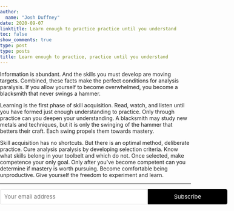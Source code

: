 ```yaml
---
author:
  name: "Josh Duffney"
date: 2020-09-07
linktitle: Learn enough to practice practice until you understand
toc: false
show_comments: true
type: post
type: posts
title: Learn enough to practice, practice until you understand
---
```


Information is abundant. And the skills you must develop are moving targets. Combined, these facts make the perfect conditions for analysis paralysis. If you allow yourself to become overwhelmed, you become a blacksmith that never swings a hammer.

Learning is the first phase of skill acquisition. Read, watch, and listen until you have formed just enough understanding to practice. Only through practice can you deepen your understanding. A blacksmith may study new metals and techniques, but it is only the swinging of the hammer that betters their craft. Each swing propels them towards mastery.

Skill acquisition has no shortcuts. But there is an optimal method, deliberate practice. Cure analysis paralysis by developing selection criteria. Know what skills belong in your toolbelt and which do not. Once selected, make competence your only goal. Only after you've become competent can you determine if mastery is worth pursuing. Become comfortable being unproductive. Give yourself the freedom to experiment and learn.

---

<style> .gumroad-follow-form-embed { zoom: 1; } .gumroad-follow-form-embed:before, .gumroad-follow-form-embed:after { display: table; line-height: 0; content: ""; } .gumroad-follow-form-embed:after { clear: both; } .gumroad-follow-form-embed * { margin: 0; border: 0; padding: 0; outline: 0; box-sizing: border-box !important; float: left !important; } .gumroad-follow-form-embed input { border-radius: 4px; border-top-right-radius: 0; border-bottom-right-radius: 0; font-family: -apple-system, ".SFNSDisplay-Regular", "Helvetica Neue", Helvetica, Arial, sans-serif; font-size: 15px; line-height: 20px; background: #fff; border: 1px solid #ddd; border-right: 0; color: #aaa; padding: 10px; box-shadow: inset 0 1px 0 rgba(0, 0, 0, 0.02); background-position: top right; background-repeat: no-repeat; text-rendering: optimizeLegibility; font-smoothing: antialiased; -webkit-appearance: none; -moz-appearance: caret; width: 65% !important; height: 40px !important; } .gumroad-follow-form-embed button { border-radius: 4px; border-top-left-radius: 0; border-bottom-left-radius: 0; box-shadow: 0 1px 1px rgba(0, 0, 0, 0.12); -webkit-transition: all .05s ease-in-out; transition: all .05s ease-in-out; display: inline-block; padding: 11px 15px 12px; cursor: pointer; color: #fff; font-size: 15px; line-height: 100%; font-family: -apple-system, ".SFNSDisplay-Regular", "Helvetica Neue", Helvetica, Arial, sans-serif; background: #36a9ae; border: 1px solid #000; filter: "progid:DXImageTransform.Microsoft.gradient(startColorstr=#5ccfd4, endColorstr=#329ca1, GradientType=0)"; background: -webkit-linear-gradient(#000, #000); background: linear-gradient(to bottom, #000, #000); height: 40px !important; width: 35% !important; } </style> <form action="https://gumroad.com/follow_from_embed_form" class="form gumroad-follow-form-embed" method="post"> <input name="seller_id" type="hidden" value="7807279384399"> <input name="email" placeholder="Your email address" type="email"> <button data-custom-highlight-color="" type="submit">Subscribe</button> </form>

<br/><br/>


<html>
<head>
<style>
body {
	margin: 0;
	padding: 0;
}
form {
	width: 600px;
	margin: 0 auto;
}
form {
	width: 600px;
	margin: 0 auto;
}
</style>
</head>
<body>